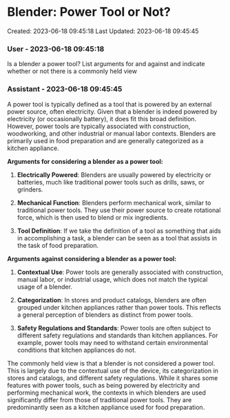 # Blender: Power Tool or Not?

Created: 2023-06-18 09:45:18
Last Updated: 2023-06-18 09:45:45

### User - 2023-06-18 09:45:18

Is a blender a power tool? List arguments for and against and indicate whether or not there is a commonly held view

### Assistant - 2023-06-18 09:45:45

A power tool is typically defined as a tool that is powered by an external power source, often electricity. Given that a blender is indeed powered by electricity (or occasionally battery), it does fit this broad definition. However, power tools are typically associated with construction, woodworking, and other industrial or manual labor contexts. Blenders are primarily used in food preparation and are generally categorized as a kitchen appliance.

**Arguments for considering a blender as a power tool:**

1. **Electrically Powered**: Blenders are usually powered by electricity or batteries, much like traditional power tools such as drills, saws, or grinders.

2. **Mechanical Function**: Blenders perform mechanical work, similar to traditional power tools. They use their power source to create rotational force, which is then used to blend or mix ingredients.

3. **Tool Definition**: If we take the definition of a tool as something that aids in accomplishing a task, a blender can be seen as a tool that assists in the task of food preparation.

**Arguments against considering a blender as a power tool:**

1. **Contextual Use**: Power tools are generally associated with construction, manual labor, or industrial usage, which does not match the typical usage of a blender.

2. **Categorization**: In stores and product catalogs, blenders are often grouped under kitchen appliances rather than power tools. This reflects a general perception of blenders as distinct from power tools.

3. **Safety Regulations and Standards**: Power tools are often subject to different safety regulations and standards than kitchen appliances. For example, power tools may need to withstand certain environmental conditions that kitchen appliances do not.

The commonly held view is that a blender is not considered a power tool. This is largely due to the contextual use of the device, its categorization in stores and catalogs, and different safety regulations. While it shares some features with power tools, such as being powered by electricity and performing mechanical work, the contexts in which blenders are used significantly differ from those of traditional power tools. They are predominantly seen as a kitchen appliance used for food preparation.

